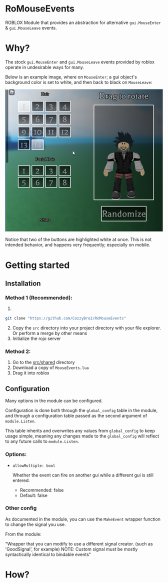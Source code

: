 # RoMouseEvents
ROBLOX Module that provides an abstraction for alternative `gui.MouseEnter` &amp; `gui.MouseLeave` events. 

# Why?

The stock `gui.MouseEnter` and `gui.MouseLeave` events provided by roblox operate in undesirable ways for many.

Below is an example image, where on `MouseEnter`; a gui object's background color is set to white, and then back to black on `MouseLeave`:

![example](./Resources/mouseleave-weird.png)

Notice that two of the buttons are highlighted white at once. This is not intended behavior, and happens very frequently; especially on mobile.

# Getting started

## Installation

### Method 1 (Recommended):

1. 
```bash
git clone "https://github.com/CozzyBro2/RoMouseEvents"
```
2. Copy the `src` directory into your project directory with your file explorer. Or perform a merge by other means
3. Initialize the rojo server

### Method 2:

1. Go to the [src/shared](/src/shared/) directory
2. Download a copy of `MouseEvents.lua`
3. Drag it into roblox

## Configuration

Many options in the module can be configured.

Configuration is done both through the `global_config` table in the module,
and through a configuration table passed as the second argument of `module.Listen`.

This table inherits and overwrites any values from `global_config` to keep usage simple,
meaning any changes made to the `global_config` will reflect to any future calls to `module.Listen`.

### Options:

* `allowMultiple: bool`

	Whether the event can fire on another gui while a different gui is still entered.

	* Recommended: false
	* Default: false

### Other config

As documented in the module, you can use the `MakeEvent` wrapper function to change the signal you use.

From the module:

"Wrapper that you can modify to use a different signal creator. (such as 'GoodSignal', for example)
NOTE: Custom signal must be mostly syntactically identical to bindable events"

# How?

